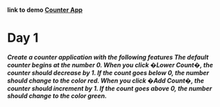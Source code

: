 #### link to demo [Counter App ](https://abiola-farounbi.github.io/day1/)
Day 1
============
#####	Create a counter application with the following features The default counter begins at the number 0. When you click �Lower Count�, the counter should decrease by 1. If the count goes below 0, the number should change to the color red. When you click �Add Count�, the counter should increment by 1. If the count goes above 0, the number should change to the color green.
